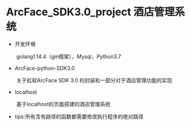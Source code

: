 # ArcFace_SDK3.0_project 酒店管理系统

- 开发环境

&ensp;&ensp;&ensp;&ensp;golang1.14.4（gin框架），Mysql，Python3.7

- ArcFace-python-SDK3.0

&ensp;&ensp;&ensp;&ensp;关于虹软ArcFace SDK 3.0 的封装和一部分对于酒店管理功能的实现

- localhost

&ensp;&ensp;&ensp;&ensp;基于localhost的页面搭建的酒店管理系统


+ tips:所有含有路径的函数都需要修改执行程序的绝对路径
